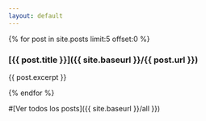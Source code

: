 ```yaml
---
layout: default
---
```


{% for post in site.posts limit:5 offset:0 %}
### [{{ post.title }}]({{ site.baseurl }}/{{ post.url }})

{{ post.excerpt }}

{% endfor %}

#[Ver todos los posts]({{ site.baseurl }}/all }})
